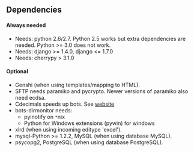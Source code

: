 ## Dependencies ##

#### Always needed ####
  * Needs: python 2.6/2.7. Python 2.5 works but extra dependencies are needed. Python >= 3.0 does not work.
  * Needs: django >= 1.4.0, django <= 1.7.0
  * Needs: cherrypy > 3.1.0

#### Optional ####
  * Genshi (when using templates/mapping to HTML).
  * SFTP needs paramiko and pycrypto. Newer versions of paramiko also need ecdsa.
  * Cdecimals speeds up bots. See [website](http://www.bytereef.org/mpdecimal/index.html)
  * bots-dirmonitor needs:
    * pyinotify on `*`nix
    * Python for Windows extensions (pywin) for windows
  * xlrd (when using incoming editype 'excel').
  * mysql-Python >= 1.2.2, MySQL (when using database MySQL).
  * psycopg2, PostgreSQL (when using database PostgreSQL).